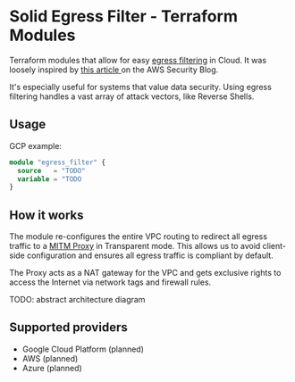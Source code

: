 # Solid Egress Filter - Terraform Modules

Terraform modules that allow for easy [egress filtering](https://en.wikipedia.org/wiki/Egress_filtering) in Cloud. It was loosely inspired by [this article ](https://aws.amazon.com/blogs/security/how-to-add-dns-filtering-to-your-nat-instance-with-squid/) on the AWS Security Blog.

It's especially useful for systems that value data security. Using egress filtering handles a vast array of attack vectors, like Reverse Shells.

## Usage

GCP example:

```tf
module "egress_filter" {
  source   = "TODO"
  variable = "TODO
}
```

## How it works

The module re-configures the entire VPC routing to redirect all egress traffic to a [MITM Proxy](https://mitmproxy.org/) in Transparent mode.
This allows us to avoid client-side configuration and ensures all egress traffic is compliant by default.

The Proxy acts as a NAT gateway for the VPC and gets exclusive rights to access the Internet via network tags and firewall rules.

TODO: abstract architecture diagram

## Supported providers

* Google Cloud Platform (planned) 
* AWS (planned)
* Azure (planned)

